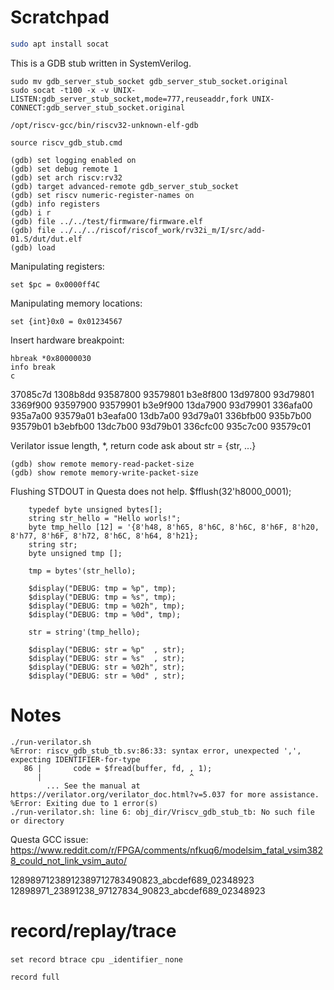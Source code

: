 # Scratchpad

```sh
sudo apt install socat
```

This is a GDB stub written in SystemVerilog.

```
sudo mv gdb_server_stub_socket gdb_server_stub_socket.original
sudo socat -t100 -x -v UNIX-LISTEN:gdb_server_stub_socket,mode=777,reuseaddr,fork UNIX-CONNECT:gdb_server_stub_socket.original
```



```
/opt/riscv-gcc/bin/riscv32-unknown-elf-gdb

source riscv_gdb_stub.cmd

(gdb) set logging enabled on
(gdb) set debug remote 1
(gdb) set arch riscv:rv32
(gdb) target advanced-remote gdb_server_stub_socket
(gdb) set riscv numeric-register-names on
(gdb) info registers
(gdb) i r
(gdb) file ../../test/firmware/firmware.elf
(gdb) file ../../../riscof/riscof_work/rv32i_m/I/src/add-01.S/dut/dut.elf
(gdb) load
```

Manipulating registers:

```gdb
set $pc = 0x0000ff4C
```

Manipulating memory locations:

```gdb
set {int}0x0 = 0x01234567

```

Insert hardware breakpoint:

```gdb
hbreak *0x80000030
info break
c
```

37085c7d
1308b8dd
93587800
93579801
b3e8f800
13d97800
93d79801
3369f900
93597900
93579901
b3e9f900
13da7900
93d79901
336afa00
935a7a00
93579a01
b3eafa00
13db7a00
93d79a01
336bfb00
935b7b00
93579b01
b3ebfb00
13dc7b00
93d79b01
336cfc00
935c7c00
93579c01

Verilator issue
length, *, return code
ask about str = {str, ...}


```
(gdb) show remote memory-read-packet-size
(gdb) show remote memory-write-packet-size
```

Flushing STDOUT in Questa does not help.
$fflush(32'h8000_0001);

```
    typedef byte unsigned bytes[];
    string str_hello = "Hello worls!";
    byte tmp_hello [12] = '{8'h48, 8'h65, 8'h6C, 8'h6C, 8'h6F, 8'h20, 8'h77, 8'h6F, 8'h72, 8'h6C, 8'h64, 8'h21};
    string str;
    byte unsigned tmp [];

    tmp = bytes'(str_hello);

    $display("DEBUG: tmp = %p", tmp);
    $display("DEBUG: tmp = %s", tmp);
    $display("DEBUG: tmp = %02h", tmp);
    $display("DEBUG: tmp = %0d", tmp);

    str = string'(tmp_hello);

    $display("DEBUG: str = %p"  , str);
    $display("DEBUG: str = %s"  , str);
    $display("DEBUG: str = %02h", str);
    $display("DEBUG: str = %0d" , str);
```

# Notes

```
./run-verilator.sh
%Error: riscv_gdb_stub_tb.sv:86:33: syntax error, unexpected ',', expecting IDENTIFIER-for-type
   86 |       code = $fread(buffer, fd, , 1);
      |                                 ^
        ... See the manual at https://verilator.org/verilator_doc.html?v=5.037 for more assistance.
%Error: Exiting due to 1 error(s)
./run-verilator.sh: line 6: obj_dir/Vriscv_gdb_stub_tb: No such file or directory
```


Questa GCC issue:
https://www.reddit.com/r/FPGA/comments/nfkuq6/modelsim_fatal_vsim3828_could_not_link_vsim_auto/

12898971238912389712783490823_abcdef689_02348923
12898971_23891238_97127834_90823_abcdef689_02348923

# record/replay/trace

`set record btrace cpu _identifier_` `none`

`record full`

